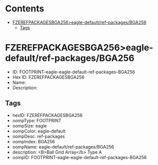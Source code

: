



Contents
========

* [FZEREFPACKAGESBGA256>eagle-default/ref-packages/BGA256](#fzerefpackagesbga256eagle-defaultref-packagesbga256)
	* [Tags](#tags)

# FZEREFPACKAGESBGA256>eagle-default/ref-packages/BGA256

- ID: FOOTPRINT-eagle-eagle-default-ref-packages-BGA256
- Hex ID: FZEREFPACKAGESBGA256
- Name: 
- Description: 

## Tags

- hexID: FZEREFPACKAGESBGA256
- oompType: FOOTPRINT
- oompSize: eagle
- oompColor: eagle-default
- oompDesc: ref-packages
- oompIndex: BGA256
- oompName: eagle-default/ref-packages/BGA256
- description: &lt;B&gt;Ball Grid Array&lt;/b&gt; Type A
- oompID: FOOTPRINT-eagle-eagle-default-ref-packages-BGA256
